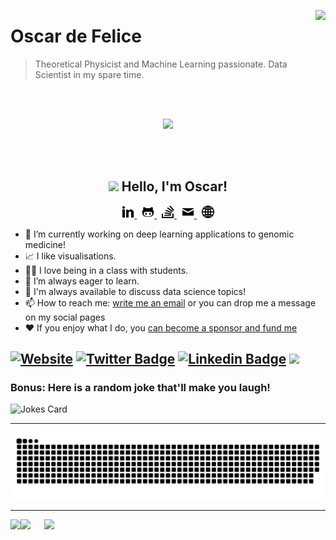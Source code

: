 <a href="https://oscar-defelice.github.io"><img src="https://user-images.githubusercontent.com/49638680/98257151-9f5e5800-1f7f-11eb-9f42-479a4fc6cf24.png" height="125" align="right" /></a>

# Oscar de Felice
> Theoretical Physicist and Machine Learning passionate. Data Scientist in my spare time.

<br />
<br />

<p align="center">
    <img src="https://user-images.githubusercontent.com/49638680/220298768-ea776c44-44d2-4693-ae46-19b014965c0b.png" height="350px">
</p>


<br />
<br />

<h2 align="center">
    <img src="https://raw.githubusercontent.com/MartinHeinz/MartinHeinz/master/wave.gif" height="40px"> Hello, I'm Oscar!
</h2>

<p align="center">
    <a href="https://linkedin.com/in/oscar-de-felice-5ab72383/">
        <img src="https://raw.githubusercontent.com/mzjp2/mzjp2/master/icons/linkedin.svg" width=20px height=20px alt="linkedin: oscar-de-felice-5ab72383/">
    </a>&nbsp;
    <a href="https://github.com/oscar-defelice">
        <img src="https://raw.githubusercontent.com/mzjp2/mzjp2/master/icons/github.svg" width=20px height=20px alt="github: oscar-defelice">
    </a>&nbsp;
    <a href="https://stackexchange.com/users/4575790/oscar">
        <img src="https://raw.githubusercontent.com/mzjp2/mzjp2/master/icons/stackoverflow.svg" width=20px height=20px alt="stackoverflow">
    </a>&nbsp;
    <a href="mailto:oscar.defelice@gmail.com">
        <img src="https://raw.githubusercontent.com/mzjp2/mzjp2/master/icons/mail.svg" width=20px height=20px alt="email">
    </a>&nbsp;
    <a href="https://oscar-defelice.github.io">
        <img src="https://raw.githubusercontent.com/mzjp2/mzjp2/master/icons/web.svg" width=20px height=20px alt="website">
    </a>
</p>


- 🧬 I’m currently working on deep learning applications to genomic medicine!
- 📈 I like visualisations.
- 🧔🏻 I love being in a class with students.
- 🔭 I’m always eager to learn.
- 💬 I'm always available to discuss data science topics!
- 📫 How to reach me: [write me an email](mailto:oscar.defelice@gmail.com) or you can drop me a message on my social pages
- ❤ If you enjoy what I do, you [can become a sponsor and fund me](https://github.com/sponsors/oscar-defelice/) <br />

[![Website](https://img.shields.io/badge/oscar--defelice-oscar-orange?style=plastic&logo=netlify&logoColor=informational&link=oscar-defelice.github.io)](https://oscar-defelice.github.io)
[![Twitter Badge](https://img.shields.io/badge/-@OscardeFelice-1ca0f1?style=plastic&labelColor=1ca0f1&logo=twitter&logoColor=white&link=https://twitter.com/oscardefelice)](https://twitter.com/OscardeFelice)
[![Linkedin Badge](https://img.shields.io/badge/-oscardefelice-blue?style=plastic&logo=Linkedin&logoColor=white&link=https://linkedin.com/in/oscar-de-felice-5ab72383/)](https://linkedin.com/in/oscar-de-felice-5ab72383/) 
<img src="https://komarev.com/ghpvc/?username=oscar-defelice"/>
--- 

### Bonus: Here is a random joke that'll make you laugh!
![Jokes Card](https://readme-jokes.vercel.app/api?bgColor=vue)

---

<p align="center">
    <img align="center" src="https://raw.githubusercontent.com/oscar-defelice/oscar-defelice/output/github-snake.svg" />
</p>

---

<a href="http://ionicabizau.github.io/github-profile-languages/?user=%2540oscar-defelice">
  <img align="left" src="https://github-readme-stats.vercel.app/api/top-langs/?username=oscar-defelice&count_private=true&langs_count=9&hide=jupyter%20notebook,tex&layout=compact" />
</a>
<a href="https://coderstats.github.io/github/#oscar-defelice">
  <img align="right" width="450" src="https://github-readme-stats.vercel.app/api?username=oscar-defelice&show_icons=true&count_private=true" />
</a>


<!---
<br />
<br />
<p align="center">
    <img src="https://streak-stats.demolab.com/?user=oscar-defelice&currStreakNum=2FD3EB&fire=pink&sideLabels=F00&date_format=[Y.]n.j">
</p>
--->

<!--- Google Analytics Pixel Tracker -->
<img src="https://www.google-analytics.com/collect?v=1&t=pageview&tid=UA-140255752-1&dh=github.com&dp=https%3A%2F%2Fgithub.com%2Foscar-defelice" />


<!--
**oscar-defelice/oscar-defelice** is a ✨ _special_ ✨ repository because its `README.md` (this file) appears on your GitHub profile.

Here are some ideas to get you started:

- 🔭 I’m currently working on ...
- 🌱 I’m currently learning ...
- 👯 I’m looking to collaborate on ...
- 🤔 I’m looking for help with ...
- 💬 Ask me about ...
- 📫 How to reach me: ...
- 😄 Pronouns: ...
- ⚡ Fun fact: ...
-->

